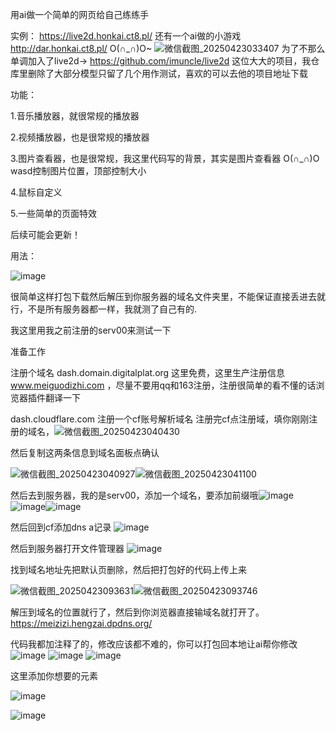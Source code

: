 用ai做一个简单的网页给自己练练手

实例：   https://live2d.honkai.ct8.pl/  还有一个ai做的小游戏 http://dar.honkai.ct8.pl/ O(∩_∩)O~
![微信截图_20250423033407](https://github.com/user-attachments/assets/ff4e2c55-3b62-4ad0-9e96-d7a81c981413)
为了不那么单调加入了live2d→ https://github.com/imuncle/live2d 这位大大的项目，我仓库里删除了大部分模型只留了几个用作测试，喜欢的可以去他的项目地址下载

功能：

1.音乐播放器，就很常规的播放器

2.视频播放器，也是很常规的播放器

3.图片查看器，也是很常规，我这里代码写的背景，其实是图片查看器 O(∩_∩)O wasd控制图片位置，顶部控制大小

4.鼠标自定义

5.一些简单的页面特效


后续可能会更新！

用法：

![image](https://github.com/user-attachments/assets/647d328e-dc62-450e-a397-9ecb07ac5106)

很简单这样打包下载然后解压到你服务器的域名文件夹里，不能保证直接丢进去就行，不是所有服务器都一样，我就测了自己有的.

我这里用我之前注册的serv00来测试一下

准备工作

注册个域名 dash.domain.digitalplat.org 这里免费，这里生产注册信息 www.meiguodizhi.com ，尽量不要用qq和163注册，注册很简单的看不懂的话浏览器插件翻译一下

dash.cloudflare.com 注册一个cf账号解析域名 注册完cf点注册域，填你刚刚注册的域名，![微信截图_20250423040430](https://github.com/user-attachments/assets/67c0da7f-4836-4562-8864-39fc12679646)

然后复制这两条信息到域名面板点确认

![微信截图_20250423040927](https://github.com/user-attachments/assets/cd92df75-577a-4d0c-aa33-ab75558aab76)![微信截图_20250423041100](https://github.com/user-attachments/assets/bf04e5e4-db6c-46bf-a941-ebb457849a4b)

然后去到服务器，我的是serv00，添加一个域名，要添加前缀哦![image](https://github.com/user-attachments/assets/75ab6a91-5231-4e16-8363-704579b954cc)
![image](https://github.com/user-attachments/assets/1e0b4bec-d258-4d2e-bbf5-c9f43bc49355)![image](https://github.com/user-attachments/assets/536502df-3547-454a-a122-dcbf907f3cb5)

然后回到cf添加dns a记录 ![image](https://github.com/user-attachments/assets/658a54b5-65cd-4016-8e92-85752ee62354)

然后到服务器打开文件管理器 ![image](https://github.com/user-attachments/assets/3d5d475d-cf4d-487d-a457-d2b6f8eb35e9)

找到域名地址先把默认页删除，然后把打包好的代码上传上来

![微信截图_20250423093631](https://github.com/user-attachments/assets/18296c1c-577b-4c53-95b7-618516a17ecb)![微信截图_20250423093746](https://github.com/user-attachments/assets/2c1067b5-9971-4a30-98e1-60e8e977d83c)

解压到域名的位置就行了，然后到你浏览器直接输域名就打开了。https://meizizi.hengzai.dpdns.org/

代码我都加注释了的，修改应该都不难的，你可以打包回本地让ai帮你修改
![image](https://github.com/user-attachments/assets/f9ada10e-50f7-4fef-a58c-791056db0882)
![image](https://github.com/user-attachments/assets/ceaa3bcb-16d3-4429-91f3-18584da86180)
![image](https://github.com/user-attachments/assets/5d25acf9-f7f8-4dbc-8b7a-74612900da03)

这里添加你想要的元素

![image](https://github.com/user-attachments/assets/ba33e92e-f6a9-43f5-ad85-835bba6affe7)

![image](https://github.com/user-attachments/assets/5d717f4b-25a1-4ed4-ad68-457dfb4f6f58)











     

